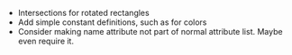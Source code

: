 * Intersections for rotated rectangles
* Add simple constant definitions, such as for colors
* Consider making name attribute not part of normal attribute list. Maybe
even require it.

